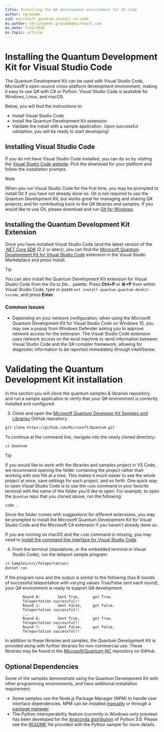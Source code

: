 ```yaml
---
title: Installing the Q# development environment for VS Code
author: cgranade
uid: microsoft.quantum.install.vs-code
ms.author: christopher.granade@microsoft.com
ms.date: 7/31/2018
ms.topic: article
---
```


# Installing the Quantum Development Kit for Visual Studio Code #

The Quantum Development Kit can be used with Visual Studio Code, Microsoft's open-source cross-platform development environment, making it easy to use Q# with C# or Python. Visual Studio Code is available for Windows, Linux, and macOS.

Below, you will find the instructions to:
* Install Visual Studio Code 
* Install the Quantum Development Kit extension
* Validate the install with a sample application.
Upon successful validation, you will be ready to start developing!

## Installing Visual Studio Code ##

If you do not have Visual Studio Code installed, you can do so by visiting the [Visual Studio Code website](https://code.visualstudio.com/). Pick the download for your platform and follow the installation prompts.

> [!NOTE]
> When you run Visual Studio Code for the first time, you may be prompted to install Git if you have not already done so.
> Git is not required to use the Quantum Development Kit, but works great for managing and sharing Q# projects, and for contributing back to the Q# libraries and samples.
> If you would like to use Git, please download and run [Git for Windows](https://git-scm.com/download/win).


## Installing the Quantum Development Kit Extension ##

Once you have installed Visual Studio Code (and the latest version of the [.NET Core SDK](https://dotnet.microsoft.com/) (2.2 or later)), you can find the [Microsoft Quantum Development Kit for Visual Studio Code](https://marketplace.visualstudio.com/items?itemName=quantum.quantum-devkit-vscode) extension in the Visual Studio Marketplace and press Install.

> [!TIP]
> You can also install the Quantum Development Kit extension for Visual Studio Code from the *Go to file...* palette.
> Press **Ctrl+P** or **⌘+P** from within Visual Studio Code, type or paste `ext install quantum.quantum-devkit-vscode`, and press **Enter**.

### Common Issues ###

- Depending on your network configuration, when using the Microsoft Quantum Development Kit for Visual Studio Code on Windows 10, you may see a popup from Windows Defender asking you to approve network access for the extension.
  The Visual Studio Code extension uses network access on the local machine to send information between Visual Studio Code and the Q# compiler framework, allowing for diagnostic information to be reported immediately through intelliSense.

# Validating the Quantum Development Kit installation #

In this section you will clone the quantum samples & libraries repository, and run a sample application to verify that your Q# environment is correctly installed and configured.

3. Clone and open the [Microsoft Quantum Developer Kit Samples and Libraries](https://github.com/microsoft/quantum) GitHub repository.
  ```bash
  git clone https://github.com/Microsoft/Quantum.git
  ```
  To continue at the command line, navigate into the newly cloned directory:
  ```bash
  cd Quantum
  ```

  > [!TIP]
  > If you would like to work with the libraries and samples project in VS Code, we recommend opening the folder containing the project rather than working with one file at a time.
  > This makes it much easier to see the whole project at once, save settings for each project, and so forth.
  > One quick way to open Visual Studio Code is to use the `code` command in your favorite terminal with the name of the folder you'd like to open.
  > For example, to open the `Quantum` repo that you cloned above, run the following:
  > ```bash
  > code .
  > ```
  > Since the folder comes with suggestions for different extensions, you may be prompted to install the Microsoft Quantum Development Kit for Visual Studio Code and the Microsoft C# extension if you haven't already done so.
  > 
  > If you are running on macOS and the `code` command is missing, you may need to [install the command line interface for Visual Studio Code](https://code.visualstudio.com/docs/editor/command-line).

4. From the terminal (standalone, or the embedded terminal in Visual Studio Code), run the teleport sample program:
  ```bash
  cd Samples/src/Teleportation/
  dotnet run
  ```

If the program runs and the output is similar to the following (has 8 rounds of successful teleportation with varying values True/False sent each round), your Q# environment is ready to support Q# development.

  ```
          Round 0:        Sent True,      got True.
          Teleportation successful!!
          Round 1:        Sent False,     got False.
          Teleportation successful!!
          ...
          Round 6:        Sent True,      got True.
          Teleportation successful!!
          Round 7:        Sent False,     got False.
          Teleportation successful!!
  ```

In addition to these libraries and samples, the Quantum Development Kit is provided along with further libraries for non-commercial use.
These libraries may be found in the [Microsoft/Quantum-NC](https://github.com/microsoft/quantum-nc) repository on GitHub.

## Optional Dependencies ##

Some of the samples demonstrate using the Quantum Development Kit with other programming environments, and have additional installation requirement:

- Some samples use the Node.js Package Manager (NPM) to handle user interface dependencies.
  NPM can be installed [manually](https://nodejs.org/en/download/current/) or through a [package manager](https://nodejs.org/en/download/package-manager/).
- The Python interoperability feature (currently in Windows-only preview) has been developed for the [Anaconda distribution](https://www.anaconda.com/download/) of Python 3.6.
  Please see the [README](https://github.com/Microsoft/Quantum/blob/master/Samples/src/PythonInterop/README.md) file provided with the Python sample for more details.
